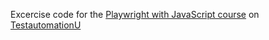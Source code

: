 Excercise code for the [Playwright with JavaScript course](https://testautomationu.applitools.com/js-playwright-tutorial/) on [TestautomationU](https://testautomationu.applitools.com/tau-js-playwright-tutorial)
